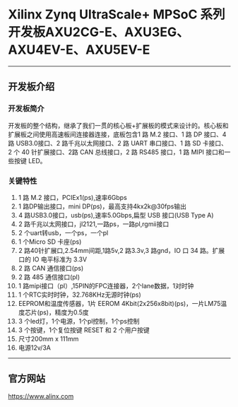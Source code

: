 # Xilinx Zynq UltraScale+ MPSoC 系列开发板AXU2CG-E、AXU3EG、AXU4EV-E、AXU5EV-E  
***
## 开发板介绍
### 开发板简介
开发板的整个结构，继承了我们一贯的核心板+扩展板的模式来设计的。核心板和扩展板之间使用高速板间连接器连接，底板包含1 路 M.2 接口、1 路 DP 接口、4 路 USB3.0接口、2 路千兆以太网接口、2 路 UART 串口接口、1 路 SD 卡接口、2 个 40 针扩展接口、2路 CAN 总线接口，2 路 RS485 接口，1 路 MIPI 接口和一些按键 LED。
### 关键特性
  1. 1 路 M.2 接口，PCIEx1(ps),速率6Gbps 
  2. 1 路DP输出接口，mini DP(ps)，最高支持4kx2k@30fps输出   
  3. 4 路USB3.0接口，usb(ps),速率5.0Gbps,扁型 USB 接口(USB Type A) 
  4. 2 路千兆以太网接口，jl2121,一路ps，一路pl,rgmii接口   
  5. 2 个uart转usb，一个ps，一个pl   
  6. 1 个Micro SD 卡座(ps) 
  7. 2 路40针扩展口,2.54mm间距,1路5v,2 路3.3v,3 路gnd，IO 口 34 路。扩展口的 IO 电平标准为 3.3V   
  8. 2 路 CAN 通信接口(ps) 
  9. 2 路 485 通信接口(pl) 
  10. 1 路mipi接口（pl）,15PIN的FPC连接器，2个lane数据，1对时钟  
  11. 1 个RTC实时时钟，32.768KHz无源时钟(ps)
  12. EEPROM和温度传感器，1片 EEROM 4Kbit(2x256x8bit)(ps)，一片LM75温度芯片(ps)，精度为0.5度 
  13. 3 个led灯，1个电源，1个pl控制，1个ps控制  
  14. 3 个按键，1个复位按键 RESET 和 2 个用户按键  
  15. 尺寸200mm x 111mm   
  16. 电源12v/3A

***
## 官方网站

https://www.alinx.com

